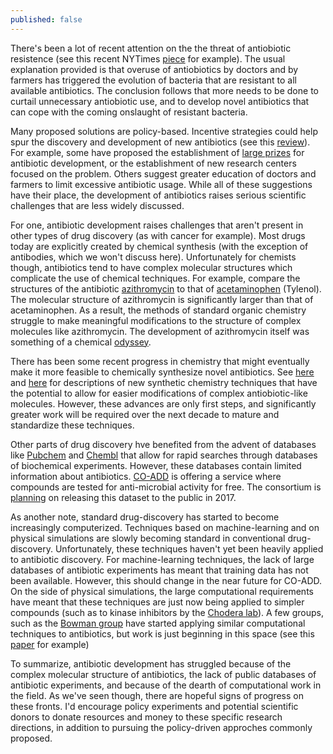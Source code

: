 ```yaml
---
published: false
---
```

There's been a lot of recent attention on the the threat of antiobiotic resistence (see this recent NYTimes [piece](http://www.nytimes.com/2016/05/27/health/infection-raises-specter-of-superbugs-resistant-to-all-antibiotics.html?_r=0) for example). The usual explanation provided is that overuse of antiobiotics by doctors and by farmers has triggered the evolution of bacteria that are resistant to all available antibiotics. The conclusion follows that more needs to be done to curtail unnecessary antiobiotic use, and to develop novel antibiotics that can cope with the coming onslaught of resistant bacteria.

Many proposed solutions are policy-based. Incentive strategies could help spur the discovery and development of new antibiotics (see this [review](http://www.nature.com/ja/journal/v69/n2/full/ja201598a.html)). For example, some have proposed the establishment of [large prizes](http://blogs.sciencemag.org/pipeline/archives/2015/02/24/an_antibiotic_discovery_prize) for antibiotic development, or the establishment of new research centers focused on the problem. Others suggest greater education of doctors and farmers to limit excessive antibiotic usage. While all of these suggestions have their place, the development of antibiotics raises serious scientific challenges that are less widely discussed.

For one, antibiotic development raises challenges that aren't present in other types of drug discovery (as with cancer for example). Most drugs today are explicitly created by chemical synthesis (with the exception of antibodies, which we won't discuss here). Unfortunately for chemists though, antibiotics tend to have complex molecular structures which complicate the use of chemical techniques. For example, compare the structures of the antibiotic [azithromycin](https://en.wikipedia.org/wiki/Azithromycin#History) to that of [acetaminophen](https://en.wikipedia.org/wiki/Paracetamol) (Tylenol). The molecular structure of azithromycin is significantly larger than that of acetaminophen. As a result, the methods of standard organic chemistry struggle to make meaningful modifications to the structure of complex molecules like azithromycin. The development of azithromycin itself was something of a chemical [odyssey](http://hrcak.srce.hr/index.php?show=clanak&id_clanak_jezik=110890&lang=en).

There has been some recent progress in chemistry that might eventually make it more feasible to chemically synthesize novel antibiotics. See [here](http://blogs.sciencemag.org/pipeline/archives/2016/05/19/antibiotics-from-scratch) and [here](http://blogs.sciencemag.org/pipeline/archives/2015/03/12/the_end_of_synthesis) for descriptions of new synthetic chemistry techniques that have the potential to allow for easier modifications of complex antiobiotic-like molecules. However, these advances are only first steps, and significantly greater work will be required over the next decade to mature and standardize these techniques.

Other parts of drug discovery hve benefited from the advent of databases like [Pubchem](http://pubchem.ncbi.nlm.nih.gov/search/) and [Chembl](https://www.ebi.ac.uk/chembl/) that allow for rapid searches through databases of biochemical experiments. However, these databases contain limited information about antibiotics. [CO-ADD](http://www.co-add.org/) is offering a service where compounds are tested for anti-microbial activity for free. The consortium is [planning](http://blogs.sciencemag.org/pipeline/archives/2016/05/20/want-your-compounds-tested-against-pathogens-for-free) on releasing this dataset to the public in 2017.

As another note, standard drug-discovery has started to become increasingly computerized. Techniques based on machine-learning and on physical simulations are slowly becoming standard in conventional drug-discovery. Unfortunately, these techniques haven't yet been heavily applied to antibiotic discovery. For machine-learning techniques, the lack of large databases of antibiotic experiments has meant that training data has not been available. However, this should change in the near future for CO-ADD. On the side of physical simulations, the large computational requirements have meant that these techniques are just now being applied to simpler compounds (such as to kinase inhibitors by the [Chodera lab](http://www.choderalab.org/)). A few groups, such as the [Bowman group](http://bowmanlab.biochem.wustl.edu/) have started applying similar computational techniques to antibiotics, but work is just beginning in this space (see this [paper](http://pubs.rsc.org/en/content/articlepdf/2016/md/c5md00325c) for example)

To summarize, antibiotic development has struggled because of the complex molecular structure of antibiotics, the lack of public databases of antibiotic experiments, and because of the dearth of computational work in the field. As we've seen though, there are hopeful signs of progress on these fronts. I'd encourage policy experiments and potential scientific donors to donate resources and money to these specific research directions, in addition to pursuing the policy-driven approches commonly proposed.